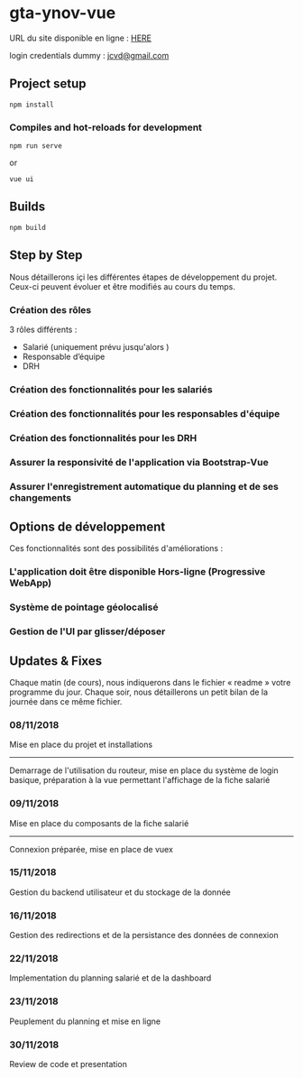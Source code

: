 # gta-ynov-vue

URL du site disponible en ligne : [HERE](http://mokui.github.io)

login credentials dummy : jcvd@gmail.com

## Project setup

```
npm install
```

### Compiles and hot-reloads for development

```
npm run serve
```

or

```
vue ui
```

## Builds

```
npm build
```

## Step by Step

Nous détaillerons içi les différentes étapes de développement du projet.
Ceux-ci peuvent évoluer et être modifiés au cours du temps.

### Création des rôles

3 rôles différents :

- Salarié (uniquement prévu jusqu'alors )
- Responsable d’équipe
- DRH

### Création des fonctionnalités pour les salariés

### Création des fonctionnalités pour les responsables d'équipe

### Création des fonctionnalités pour les DRH

### Assurer la responsivité de l'application via Bootstrap-Vue

### Assurer l'enregistrement automatique du planning et de ses changements

## Options de développement

Ces fonctionnalités sont des possibilités d'améliorations :

### L'application doit être disponible Hors-ligne (Progressive WebApp)

### Système de pointage géolocalisé

### Gestion de l'UI par glisser/déposer

## Updates & Fixes

Chaque matin (de cours), nous indiquerons dans le fichier « readme » votre programme du jour. Chaque soir, nous détaillerons un petit bilan de la journée dans ce même fichier.

### 08/11/2018

Mise en place du projet et installations

---

Demarrage de l'utilisation du routeur, mise en place du système de login basique, préparation à la vue permettant l'affichage de la fiche salarié

### 09/11/2018

Mise en place du composants de la fiche salarié

---

Connexion préparée, mise en place de vuex

### 15/11/2018

Gestion du backend utilisateur et du stockage de la donnée

### 16/11/2018

Gestion des redirections et de la persistance des données de connexion

### 22/11/2018

Implementation du planning salarié et de la dashboard

### 23/11/2018

Peuplement du planning et mise en ligne

### 30/11/2018

Review de code et presentation
